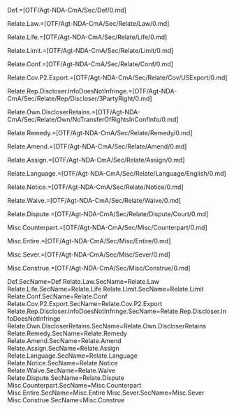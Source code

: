 Def.=[OTF/Agt-NDA-CmA/Sec/Def/0.md]

Relate.Law.=[OTF/Agt-NDA-CmA/Sec/Relate/Law/0.md]

Relate.Life.=[OTF/Agt-NDA-CmA/Sec/Relate/Life/0.md]

Relate.Limit.=[OTF/Agt-NDA-CmA/Sec/Relate/Limit/0.md]

Relate.Conf.=[OTF/Agt-NDA-CmA/Sec/Relate/Conf/0.md]

Relate.Cov.P2.Export.=[OTF/Agt-NDA-CmA/Sec/Relate/Cov/USExport/0.md]

Relate.Rep.Discloser.InfoDoesNotInfringe.=[OTF/Agt-NDA-CmA/Sec/Relate/Rep/Discloser/3PartyRight/0.md]

Relate.Own.DiscloserRetains.=[OTF/Agt-NDA-CmA/Sec/Relate/Own/NoTransferOfRightsInConfInfo/0.md]

Relate.Remedy.=[OTF/Agt-NDA-CmA/Sec/Relate/Remedy/0.md]

Relate.Amend.=[OTF/Agt-NDA-CmA/Sec/Relate/Amend/0.md]

Relate.Assign.=[OTF/Agt-NDA-CmA/Sec/Relate/Assign/0.md]

Relate.Language.=[OTF/Agt-NDA-CmA/Sec/Relate/Language/English/0.md]

Relate.Notice.=[OTF/Agt-NDA-CmA/Sec/Relate/Notice/0.md]

Relate.Waive.=[OTF/Agt-NDA-CmA/Sec/Relate/Waive/0.md]

Relate.Dispute.=[OTF/Agt-NDA-CmA/Sec/Relate/Dispute/Court/0.md]

Misc.Counterpart.=[OTF/Agt-NDA-CmA/Sec/Misc/Counterpart/0.md]

Misc.Entire.=[OTF/Agt-NDA-CmA/Sec/Misc/Entire/0.md]

Misc.Sever.=[OTF/Agt-NDA-CmA/Sec/Misc/Sever/0.md]

Misc.Construe.=[OTF/Agt-NDA-CmA/Sec/Misc/Construe/0.md]


Def.SecName=Def
Relate.Law.SecName=Relate.Law
Relate.Life.SecName=Relate.Life
Relate.Limit.SecName=Relate.Limit
Relate.Conf.SecName=Relate.Conf
Relate.Cov.P2.Export.SecName=Relate.Cov.P2.Export
Relate.Rep.Discloser.InfoDoesNotInfringe.SecName=Relate.Rep.Discloser.InfoDoesNotInfringe
Relate.Own.DiscloserRetains.SecName=Relate.Own.DiscloserRetains
Relate.Remedy.SecName=Relate.Remedy
Relate.Amend.SecName=Relate.Amend
Relate.Assign.SecName=Relate.Assign
Relate.Language.SecName=Relate.Language
Relate.Notice.SecName=Relate.Notice
Relate.Waive.SecName=Relate.Waive
Relate.Dispute.SecName=Relate.Dispute
Misc.Counterpart.SecName=Misc.Counterpart
Misc.Entire.SecName=Misc.Entire
Misc.Sever.SecName=Misc.Sever
Misc.Construe.SecName=Misc.Construe